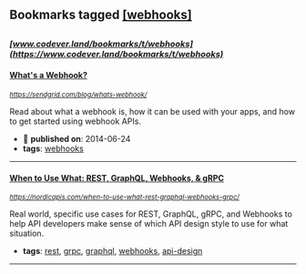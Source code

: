 ## Bookmarks tagged [[webhooks]](https://www.codever.land/search?q=[webhooks])

_<sup><sup>[www.codever.land/bookmarks/t/webhooks](https://www.codever.land/bookmarks/t/webhooks)</sup></sup>_
---
#### [What's a Webhook?](https://sendgrid.com/blog/whats-webhook/)
_<sup>https://sendgrid.com/blog/whats-webhook/</sup>_

Read about what a webhook is, how it can be used with your apps, and how to get started using webhook APIs.
* :calendar: **published on**: 2014-06-24
* **tags**: [webhooks](../tagged/webhooks.md)
---
#### [When to Use What: REST, GraphQL, Webhooks, & gRPC](https://nordicapis.com/when-to-use-what-rest-graphql-webhooks-grpc/)
_<sup>https://nordicapis.com/when-to-use-what-rest-graphql-webhooks-grpc/</sup>_

Real world, specific use cases for REST, GraphQL, gRPC, and Webhooks to help API developers make sense of which API design style to use for what situation.
* **tags**: [rest](../tagged/rest.md), [grpc](../tagged/grpc.md), [graphql](../tagged/graphql.md), [webhooks](../tagged/webhooks.md), [api-design](../tagged/api-design.md)
---
